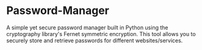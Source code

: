 # Password-Manager
A simple yet secure password manager built in Python using the cryptography library's Fernet symmetric encryption. This tool allows you to securely store and retrieve passwords for different websites/services.
